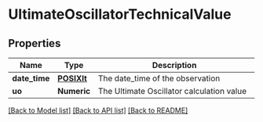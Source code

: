 # UltimateOscillatorTechnicalValue

[//]: # (CLASS:IntrinioSDK::UltimateOscillatorTechnicalValue)

[//]: # (KIND:object)

## Properties

[//]: # (START_DEFINITION)

Name | Type | Description
------------ | ------------- | -------------
**date_time** | [**POSIXlt**](POSIXlt.md) | The date_time of the observation &nbsp;
**uo** | **Numeric** | The Ultimate Oscillator calculation value &nbsp;

[//]: # (END_DEFINITION)


[//]: # (CONTAINED_CLASS:IntrinioSDK::POSIXlt)


[[Back to Model list]](../README.md#documentation-for-models) [[Back to API list]](../README.md#documentation-for-api-endpoints) [[Back to README]](../README.md)


